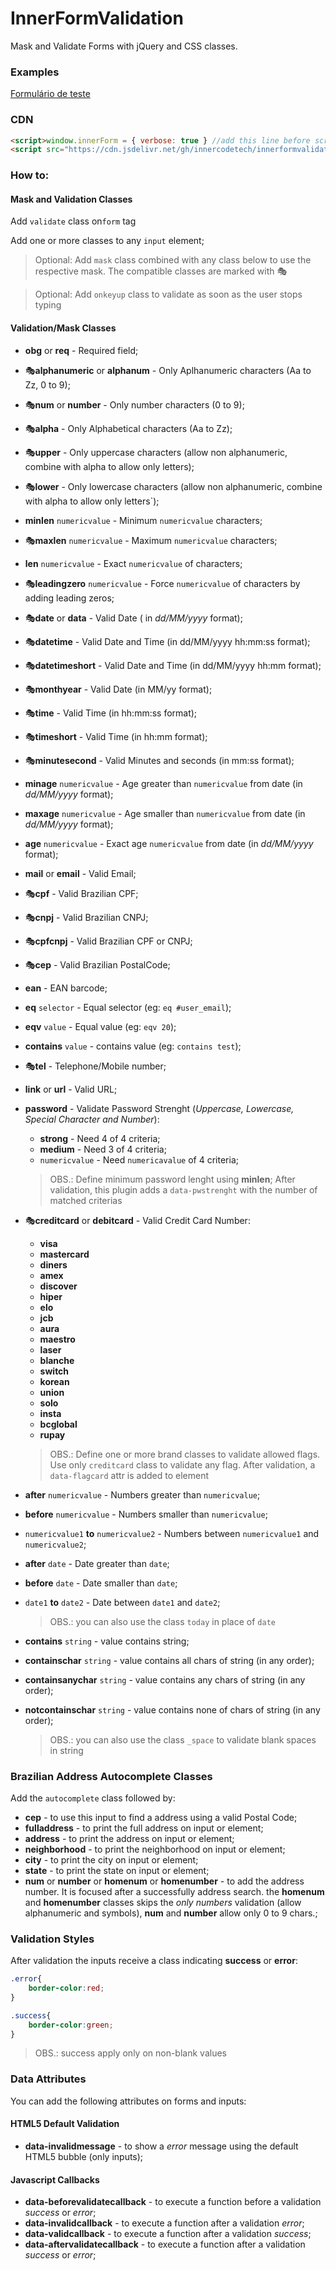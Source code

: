 # InnerFormValidation
Mask and Validate Forms with jQuery and CSS classes.



### Examples

[Formulário de teste]( https://zonaro.github.io/InnerFormValidation/TestForm )

### CDN

```html
<script>window.innerForm = { verbose: true } //add this line before script to see verbose messages on console </script>
<script src="https://cdn.jsdelivr.net/gh/innercodetech/innerformvalidation@master/InnerFormValidation.js"></script>
```



### How to:

#### Mask and Validation Classes

Add  `validate` class on`form` tag

Add one or more classes to any `input` element;

> Optional: Add `mask` class combined with any class below to use the respective mask. The compatible classes are marked with 🎭

> Optional: Add `onkeyup` class to validate as soon as the user stops typing


#### Validation/Mask Classes

- **obg** or **req** - Required field;
  
- 🎭**alphanumeric** or **alphanum** - Only Aplhanumeric characters (Aa to Zz, 0 to 9);

- 🎭**num** or **number** - Only number characters (0 to 9);
  
- 🎭**alpha** - Only Alphabetical characters (Aa to Zz);
  
- 🎭**upper** - Only uppercase characters (allow non alphanumeric, combine with alpha to allow only letters);
  
- 🎭**lower** - Only lowercase characters (allow non alphanumeric, combine with alpha to allow only letters`);
  
- **minlen** `numericvalue` - Minimum `numericvalue` characters;

- 🎭**maxlen** `numericvalue` - Maximum `numericvalue` characters;

- **len** `numericvalue` - Exact `numericvalue` of characters;

- 🎭**leadingzero** `numericvalue` - Force `numericvalue` of characters by adding leading zeros;

- 🎭**date** or **data** - Valid Date  ( in *dd/MM/yyyy* format);

- 🎭**datetime** - Valid Date and Time (in dd/MM/yyyy hh:mm:ss format);

- 🎭**datetimeshort** - Valid Date and Time (in dd/MM/yyyy hh:mm format);

- 🎭**monthyear** - Valid Date (in MM/yy format);

- 🎭**time** - Valid Time (in hh:mm:ss format);

- 🎭**timeshort** - Valid Time (in hh:mm format);
 
- 🎭**minutesecond** - Valid Minutes and seconds (in mm:ss format);

- **minage** `numericvalue` - Age greater than `numericvalue`  from date (in *dd/MM/yyyy* format);

- **maxage** `numericvalue` - Age smaller than `numericvalue`  from date (in *dd/MM/yyyy* format);

- **age** `numericvalue` - Exact age `numericvalue`  from date (in *dd/MM/yyyy* format);

- **mail** or **email** - Valid Email;

- 🎭**cpf** - Valid  Brazilian CPF;

- 🎭**cnpj** - Valid Brazilian CNPJ;

- 🎭**cpfcnpj** - Valid Brazilian CPF or CNPJ;

- 🎭**cep** - Valid  Brazilian PostalCode;
 
- **ean** - EAN barcode;

- **eq** `selector` - Equal selector (eg: `eq #user_email`);

-  **eqv** `value` - Equal value (eg: `eqv 20`);

-  **contains** `value` - contains value (eg: `contains test`);
	
-  🎭**tel** - Telephone/Mobile number;

-  **link** or **url** - Valid URL;

- **password** - Validate Password Strenght (*Uppercase, Lowercase, Special Character and Number*):

  - **strong** - Need 4 of 4 criteria;
  - **medium** - Need 3 of 4 criteria;
  - `numericvalue` - Need `numericavalue` of 4 criteria;

  > OBS.: Define minimum password lenght using **minlen**; After validation, this plugin adds a `data-pwstrenght` with the number of matched criterias

- 🎭**creditcard** or **debitcard** - Valid Credit Card Number:

  - **visa** 
  - **mastercard**
  - **diners**
  - **amex**
  - **discover**
  - **hiper**
  - **elo**
  - **jcb**
  - **aura**
  - **maestro**
  - **laser**
  - **blanche**
  - **switch**
  - **korean**
  - **union**
  - **solo**
  - **insta**
  - **bcglobal**
  - **rupay**
  
  > OBS.: Define one or more brand classes to validate allowed flags. Use only  `creditcard` class to validate any flag. After validation, a `data-flagcard` attr is added to element
  
- **after** `numericvalue` - Numbers greater than `numericvalue`;

- **before** `numericvalue` - Numbers smaller than `numericvalue`;

- `numericvalue1` **to** `numericvalue2` - Numbers between `numericvalue1` and `numericvalue2`;

- **after** `date` - Date greater than `date`;

- **before** `date` - Date smaller than `date`;

- `date1` **to** `date2` - Date between `date1` and `date2`;

  > OBS.: you can also use the class `today` in place of `date`


- **contains** `string` - value contains string;

- **containschar** `string` - value contains all chars of string (in any order);

- **containsanychar** `string` - value contains any chars of string (in any order);

- **notcontainschar** `string` - value contains none of chars of string (in any order);

  >  OBS.: you can also use the class `_space` to validate blank spaces in string






### Brazilian Address Autocomplete Classes

Add the  `autocomplete` class followed by:

 - **cep** - to use this input to find a address using a valid Postal Code;
 - **fulladdress** - to print the full address on input or element;
 - **address** - to print the address on input or element;
 - **neighborhood** - to print the neighborhood on input or element;
 - **city** - to print the city on input or element;
 - **state** - to print the state on input or element;
 - **num** or **number** or **homenum** or **homenumber** - to add the address number. It is focused after a successfully address search. the **homenum** and **homenumber** classes skips the *only numbers* validation (allow alphanumeric and symbols), **num** and **number** allow only 0 to 9 chars.;

### Validation Styles

After validation the inputs receive a class indicating **success** or **error**:

```css
.error{
    border-color:red;
}

.success{
    border-color:green;
}
```

> OBS.: success apply only on non-blank values



### Data Attributes

You can add the following attributes on forms and inputs:

#### HTML5 Default Validation

- **data-invalidmessage** - to show a *error* message using the default HTML5 bubble (only inputs);

#### Javascript Callbacks

- **data-beforevalidatecallback** - to execute a function before a validation *success* or *error*;
- **data-invalidcallback** - to execute a function  after a validation *error*;
- **data-validcallback** - to execute a function  after a validation *success*;
- **data-aftervalidatecallback** - to execute a function  after a validation *success* or *error*;

 

